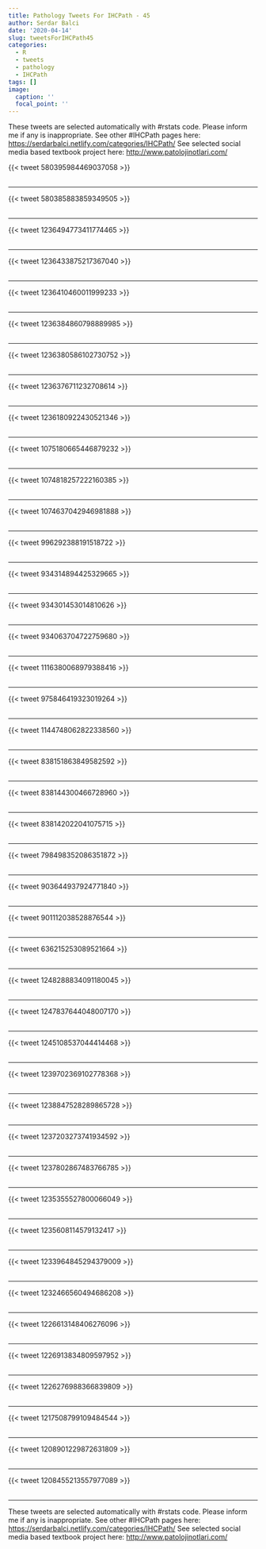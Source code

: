 ```yaml
---
title: Pathology Tweets For IHCPath - 45
author: Serdar Balci
date: '2020-04-14'
slug: tweetsForIHCPath45
categories:
  - R
  - tweets
  - pathology
  - IHCPath
tags: []
image:
  caption: ''
  focal_point: ''
---
```



These tweets are selected automatically with #rstats code. Please inform me if any is inappropriate.
See other #IHCPath pages here: https://serdarbalci.netlify.com/categories/IHCPath/ 
See selected social media based textbook project here: http://www.patolojinotlari.com/

{{< tweet 580395984469037058 >}}
<br>
<br>
<hr>
{{< tweet 580385883859349505 >}}
<br>
<br>
<hr>
{{< tweet 1236494773411774465 >}}
<br>
<br>
<hr>
{{< tweet 1236433875217367040 >}}
<br>
<br>
<hr>
{{< tweet 1236410460011999233 >}}
<br>
<br>
<hr>
{{< tweet 1236384860798889985 >}}
<br>
<br>
<hr>
{{< tweet 1236380586102730752 >}}
<br>
<br>
<hr>
{{< tweet 1236376711232708614 >}}
<br>
<br>
<hr>
{{< tweet 1236180922430521346 >}}
<br>
<br>
<hr>
{{< tweet 1075180665446879232 >}}
<br>
<br>
<hr>
{{< tweet 1074818257222160385 >}}
<br>
<br>
<hr>
{{< tweet 1074637042946981888 >}}
<br>
<br>
<hr>
{{< tweet 996292388191518722 >}}
<br>
<br>
<hr>
{{< tweet 934314894425329665 >}}
<br>
<br>
<hr>
{{< tweet 934301453014810626 >}}
<br>
<br>
<hr>
{{< tweet 934063704722759680 >}}
<br>
<br>
<hr>
{{< tweet 1116380068979388416 >}}
<br>
<br>
<hr>
{{< tweet 975846419323019264 >}}
<br>
<br>
<hr>
{{< tweet 1144748062822338560 >}}
<br>
<br>
<hr>
{{< tweet 838151863849582592 >}}
<br>
<br>
<hr>
{{< tweet 838144300466728960 >}}
<br>
<br>
<hr>
{{< tweet 838142022041075715 >}}
<br>
<br>
<hr>
{{< tweet 798498352086351872 >}}
<br>
<br>
<hr>
{{< tweet 903644937924771840 >}}
<br>
<br>
<hr>
{{< tweet 901112038528876544 >}}
<br>
<br>
<hr>
{{< tweet 636215253089521664 >}}
<br>
<br>
<hr>
{{< tweet 1248288834091180045 >}}
<br>
<br>
<hr>
{{< tweet 1247837644048007170 >}}
<br>
<br>
<hr>
{{< tweet 1245108537044414468 >}}
<br>
<br>
<hr>
{{< tweet 1239702369102778368 >}}
<br>
<br>
<hr>
{{< tweet 1238847528289865728 >}}
<br>
<br>
<hr>
{{< tweet 1237203273741934592 >}}
<br>
<br>
<hr>
{{< tweet 1237802867483766785 >}}
<br>
<br>
<hr>
{{< tweet 1235355527800066049 >}}
<br>
<br>
<hr>
{{< tweet 1235608114579132417 >}}
<br>
<br>
<hr>
{{< tweet 1233964845294379009 >}}
<br>
<br>
<hr>
{{< tweet 1232466560494686208 >}}
<br>
<br>
<hr>
{{< tweet 1226613148406276096 >}}
<br>
<br>
<hr>
{{< tweet 1226913834809597952 >}}
<br>
<br>
<hr>
{{< tweet 1226276988366839809 >}}
<br>
<br>
<hr>
{{< tweet 1217508799109484544 >}}
<br>
<br>
<hr>
{{< tweet 1208901229872631809 >}}
<br>
<br>
<hr>
{{< tweet 1208455213557977089 >}}
<br>
<br>
<hr>


These tweets are selected automatically with #rstats code. Please inform me if any is inappropriate.
See other #IHCPath pages here: https://serdarbalci.netlify.com/categories/IHCPath/ 
See selected social media based textbook project here: http://www.patolojinotlari.com/
